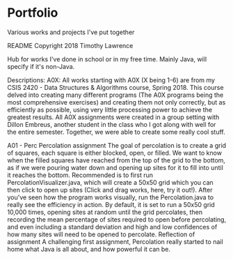 # Portfolio
Various works and projects I've put together

README
Copyright 2018 Timothy Lawrence

Hub for works I've done in school or in my free time.  Mainly Java, will specify if it's non-Java.

Descriptions:
A0X:
All works starting with A0X (X being 1-6) are from my CSIS 2420 - Data Structures & Algorithms course, Spring 2018.  This course delved into creating many different programs (The A0X programs being the most comprehensive exercises) and creating them not only correctly, but as efficiently as possible, using very little processing power to achieve the greatest results.  All A0X assignments were created in a group setting with Dillon Embreus, another student in the class who I got along with well for the entire semester.  Together, we were able to create some really cool stuff.

  A01 - Perc
    Percolation assignment
    The goal of percolation is to create a grid of squares, each square is either blocked, open, or filled.  We want to know when the filled squares have reached from the top of the grid to the bottom, as if we were pouring water down and opening up sites for it to fill into until it reaches the bottom.
     Recommended is to first run PercolationVisualizer.java, which will create a 50x50 grid which you can then click to open up sites (Click and drag works, here, try it out!).  After you've seen how the program works visually, run the Percolation.java to really see the efficiency in action.  By default, it is set to run a 50x50 grid 10,000 times, opening sites at random until the grid percolates, then recording the mean percentage of sites required to open before percolating, and even including a standard deviation and high and low confidences of how many sites will need to be opened to percolate.
     Reflection of assignment
     A challenging first assignment, Percolation really started to nail home what Java is all about, and how powerful it can be.
